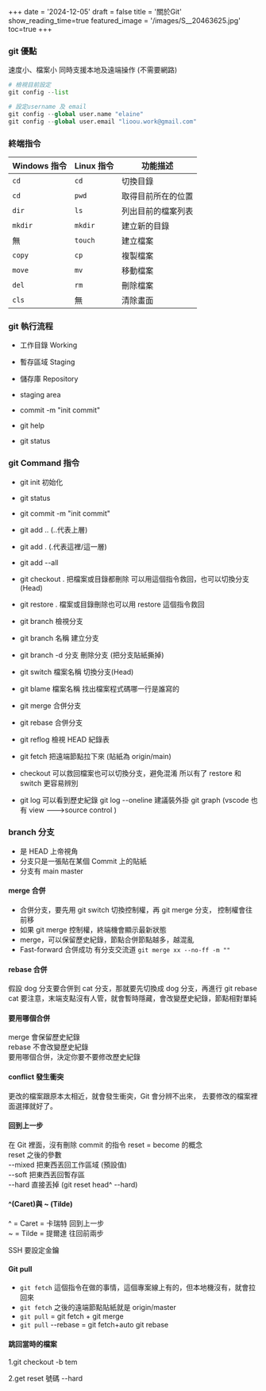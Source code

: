 +++
date = '2024-12-05'
draft = false
title = '關於Git'
show_reading_time=true
featured_image = '/images/S__20463625.jpg'
toc=true
+++

### git 優點

速度小、檔案小
同時支援本地及遠端操作 (不需要網路)

<!--more-->

```py
# 檢視目前設定
git config --list

# 設定username 及 email
git config --global user.name "elaine"
git config --global user.email "lioou.work@gmail.com"
```

### 終端指令

| **Windows 指令** | **Linux 指令** | **功能描述**       |
| ---------------- | -------------- | ------------------ |
| `cd`             | `cd`           | 切換目錄           |
| `cd`             | `pwd`          | 取得目前所在的位置 |
| `dir`            | `ls`           | 列出目前的檔案列表 |
| `mkdir`          | `mkdir`        | 建立新的目錄       |
| 無               | `touch`        | 建立檔案           |
| `copy`           | `cp`           | 複製檔案           |
| `move`           | `mv`           | 移動檔案           |
| `del`            | `rm`           | 刪除檔案           |
| `cls`            | 無             | 清除畫面           |

### git 執行流程

- 工作目錄 Working <br>
- 暫存區域 Staging <br>
- 儲存庫 Repository <br>

- staging area <br>
- commit -m "init commit" <br>
- git help<br>
- git status<br>

### git Command 指令

- git init 初始化
- git status
- git commit -m "init commit"
- git add .. (..代表上層)
- git add . (.代表這裡/這一層)
- git add --all
- git checkout . 把檔案或目錄都刪除 可以用這個指令救回，也可以切換分支(Head)
- git restore . 檔案或目錄刪除也可以用 restore 這個指令救回

- git branch 檢視分支
- git branch 名稱 建立分支
- git branch -d 分支 刪除分支 (把分支貼紙撕掉)
- git switch 檔案名稱 切換分支(Head)

- git blame 檔案名稱 找出檔案程式碼哪一行是誰寫的

- git merge 合併分支
- git rebase 合併分支
- git reflog 檢視 HEAD 紀錄表
- git fetch 把遠端節點拉下來 (貼紙為 origin/main)

- checkout 可以救回檔案也可以切換分支，避免混淆
  所以有了 restore 和 switch 更容易辨別

- git log 可以看到歷史紀錄
  git log --oneline
  建議裝外掛 git graph
  (vscode 也有 view --->source control )

### branch 分支

- 是 HEAD 上帝視角
- 分支只是一張貼在某個 Commit 上的貼紙
- 分支有 main master

#### merge 合併

- 合併分支，要先用 git switch 切換控制權，再 git merge 分支， 控制權會往前移
- 如果 git merge 控制權，終端機會顯示最新狀態
- merge，可以保留歷史紀錄，節點合併節點越多，越混亂
- Fast-forward 合併成功
  有分支交流道 `git merge xx --no-ff -m ""`

#### rebase 合併

假設 dog 分支要合併到 cat 分支，那就要先切換成 dog 分支，再進行 git rebase cat
要注意，末端支點沒有人管，就會暫時隱藏，會改變歷史紀錄，節點相對單純

#### 要用哪個合併

merge 會保留歷史紀錄  
rebase 不會改變歷史紀錄  
要用哪個合併，決定你要不要修改歷史紀錄

#### conflict 發生衝突

更改的檔案跟原本太相近，就會發生衝突，Git 會分辨不出來，
去要修改的檔案裡面選擇就好了。

#### 回到上一步

在 Git 裡面，沒有刪除 commit 的指令
reset = become 的概念  
reset 之後的參數  
--mixed 把東西丟回工作區域 (預設值)  
--soft 把東西丟回暫存區  
--hard 直接丟掉 (git reset head^ --hard)

#### ^(Caret)與 ~ (Tilde)

^ = Caret = 卡瑞特 回到上一步  
~ = Tilde = 提爾達 往回前兩步

SSH 要設定金鑰

#### Git pull

- `git fetch` 這個指令在做的事情，這個專案線上有的，但本地機沒有，就會拉回來
- `git fetch` 之後的遠端節點貼紙就是 origin/master
- `git pull` = git fetch + git merge
- `git pull` --rebase = git fetch+auto git rebase

<!-- learn git -->

#### 跳回當時的檔案

1.git checkout -b tem

2.get reset 號碼 --hard
